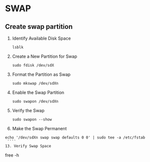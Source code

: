 # SWAP

## Create swap partition

1. Identify Available Disk Space
   ````
   lsblk
   ````
3. Create a New Partition for Swap
   ````
   sudo fdisk /dev/sdX
   ````
5. Format the Partition as Swap
   ````
   sudo mkswap /dev/sdXn
   ````
7. Enable the Swap Partition
   ````
   sudo swapon /dev/sdXn
   ````
9. Verify the Swap
   ````
   sudo swapon --show 
   ````
11. Make the Swap Permanent
   ````
   echo '/dev/sdXn swap swap defaults 0 0' | sudo tee -a /etc/fstab
    ````
13. Verify Swap Space
   ````
   free -h
   ````
